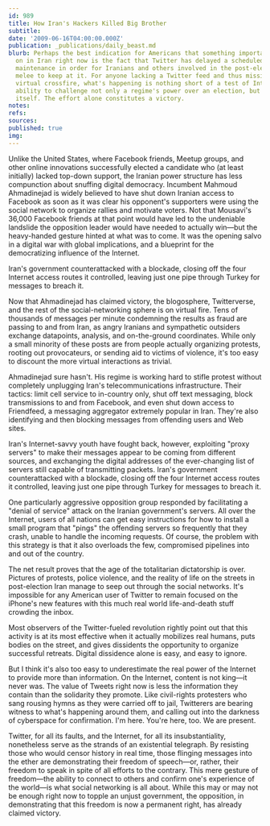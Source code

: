 ```yaml
---
id: 989
title: How Iran's Hackers Killed Big Brother
subtitle: 
date: '2009-06-16T04:00:00.000Z'
publication: _publications/daily_beast.md
blurb: Perhaps the best indication for Americans that something important is going
  on in Iran right now is the fact that Twitter has delayed a scheduled downtime for
  maintenance in order for Iranians and others involved in the post-election digital
  melee to keep at it. For anyone lacking a Twitter feed and thus missing the intense
  virtual crossfire, what's happening is nothing short of a test of Internet users'
  ability to challenge not only a regime's power over an election, but over the network
  itself. The effort alone constitutes a victory.
notes: 
refs: 
sources: 
published: true
img: 
---
```

Unlike the United States, where Facebook friends, Meetup groups, and other online innovations successfully elected a candidate who (at least initially) lacked top-down support, the Iranian power structure has less compunction about snuffing digital democracy. Incumbent Mahmoud Ahmadinejad is widely believed to have shut down Iranian access to Facebook as soon as it was clear his opponent's supporters were using the social network to organize rallies and motivate voters. Not that Mousavi's 36,000 Facebook friends at that point would have led to the undeniable landslide the opposition leader would have needed to actually win—but the heavy-handed gesture hinted at what was to come. It was the opening salvo in a digital war with global implications, and a blueprint for the democratizing influence of the Internet.

Iran's government counterattacked with a blockade, closing off the four Internet access routes it controlled, leaving just one pipe through Turkey for messages to breach it.

Now that Ahmadinejad has claimed victory, the blogosphere, Twitterverse, and the rest of the social-networking sphere is on virtual fire. Tens of thousands of messages per minute condemning the results as fraud are passing to and from Iran, as angry Iranians and sympathetic outsiders exchange datapoints, analysis, and on-the-ground coordinates. While only a small minority of these posts are from people actually organizing protests, rooting out provocateurs, or sending aid to victims of violence, it's too easy to discount the more virtual interactions as trivial.

Ahmadinejad sure hasn't. His regime is working hard to stifle protest without completely unplugging Iran's telecommunications infrastructure. Their tactics: limit cell service to in-country only, shut off text messaging, block transmissions to and from Facebook, and even shut down access to Friendfeed, a messaging aggregator extremely popular in Iran. They're also identifying and then blocking messages from offending users and Web sites.

Iran's Internet-savvy youth have fought back, however, exploiting "proxy servers" to make their messages appear to be coming from different sources, and exchanging the digital addresses of the ever-changing list of servers still capable of transmitting packets. Iran's government counterattacked with a blockade, closing off the four Internet access routes it controlled, leaving just one pipe through Turkey for messages to breach it.

One particularly aggressive opposition group responded by facilitating a "denial of service" attack on the Iranian government's servers. All over the Internet, users of all nations can get easy instructions for how to install a small program that "pings" the offending servers so frequently that they crash, unable to handle the incoming requests. Of course, the problem with this strategy is that it also overloads the few, compromised pipelines into and out of the country.

The net result proves that the age of the totalitarian dictatorship is over. Pictures of protests, police violence, and the reality of life on the streets in post-election Iran manage to seep out through the social networks. It's impossible for any American user of Twitter to remain focused on the iPhone's new features with this much real world life-and-death stuff crowding the inbox.

Most observers of the Twitter-fueled revolution rightly point out that this activity is at its most effective when it actually mobilizes real humans, puts bodies on the street, and gives dissidents the opportunity to organize successful retreats. Digital dissidence alone is easy, and easy to ignore.

But I think it's also too easy to underestimate the real power of the Internet to provide more than information. On the Internet, content is not king—it never was. The value of Tweets right now is less the information they contain than the solidarity they promote. Like civil-rights protesters who sang rousing hymns as they were carried off to jail, Twitterers are bearing witness to what's happening around them, and calling out into the darkness of cyberspace for confirmation. I'm here. You're here, too. We are present.

Twitter, for all its faults, and the Internet, for all its insubstantiality, nonetheless serve as the strands of an existential telegraph. By resisting those who would censor history in real time, those flinging messages into the ether are demonstrating their freedom of speech—or, rather, their freedom to speak in spite of all efforts to the contrary. This mere gesture of freedom—the ability to connect to others and confirm one's experience of the world—is what social networking is all about. While this may or may not be enough right now to topple an unjust government, the opposition, in demonstrating that this freedom is now a permanent right, has already claimed victory.

